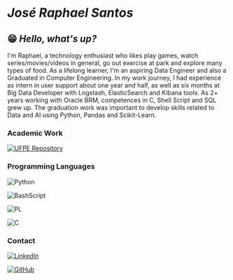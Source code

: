 # ***José Raphael Santos***
## 😁 *Hello, what's up?*

I'm Raphael, a technology enthusiast who likes play games, watch series/movies/videos in general, go out exercise at park and explore many types of food. As a lifelong learner, I'm an aspiring Data Engineer and also a Graduated in Computer Engineering.
In my work journey, I had experience as intern in user support about one year and half, as well as six months at Big Data Developer with Logstash, ElasticSearch and Kibana tools. As 2+ years working with Oracle BRM, competences in C, Shell Script and SQL grew up. The graduation work was important to develop skills related to Data and AI using Python, Pandas and Scikit-Learn.

### Academic Work
[![UFPE Repository](https://repositorio.ufpe.br/image/ufpe/attena-logo.png)](https://repositorio.ufpe.br/handle/123456789/52937)

### Programming Languages
![Python](https://img.shields.io/badge/python-3670A0?style=for-the-badge&logo=python&logoColor=ffdd54) 

![BashScript](https://img.shields.io/badge/bash%20script-0101?style=flat&logo=gnubash&logoColor=%23FFFFFF&labelColor=%23000000)

![PL](https://img.shields.io/badge/PL%2FSQL-FFFFFF?style=for-the-badge&logo=oracle&logoColor=FF0000&labelColor=FFFFFF&color=FF0000)

![C](https://img.shields.io/badge/C-00599C?style=for-the-badge&logo=c&logoColor=white)

### Contact

[![LinkedIn](https://img.shields.io/badge/LinkedIn-0077B5?style=for-the-badge&logo=linkedin&logoColor=white)](https://www.linkedin.com/in/jose-raphael/)

[![GitHub](https://img.shields.io/badge/GitHub-100000?style=for-the-badge&logo=github&logoColor=white)](https://github.com/jraphas)